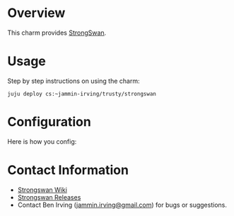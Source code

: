 
# Overview

This charm provides [StrongSwan](http://www.strongswan.org).  


# Usage

Step by step instructions on using the charm:

    juju deploy cs:~jammin-irving/trusty/strongswan


# Configuration

Here is how you config:

# Contact Information

- [Strongswan Wiki](https://wiki.strongswan.org)
- [Strongswan Releases](http://downloads.strongswan.org)
- Contact Ben Irving (jammin.irving@gmail.com) for bugs or suggestions.
